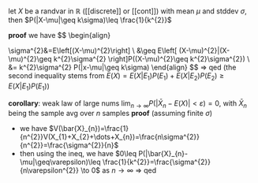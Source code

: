 let $X$ be a randvar in $\mathbb{R}$ ([[discrete]] or [[cont]]) with mean $\mu$ and stddev $\sigma$, then $P(|X-\mu|\geq k\sigma)\leq \frac{1}{k^{2}}$

**proof**
we have
$$
\begin{align}

\sigma^{2}&=E\left[(X-\mu)^{2}\right] \\
&\geq E\left[ (X-\mu)^{2}|(X-\mu)^{2}\geq k^{2}\sigma^{2} \right]P((X-\mu)^{2}\geq k^{2}\sigma^{2}) \\
&= k^{2}\sigma^{2} P(|x-\mu|\geq k\sigma)
\end{align}
$$
=> qed
(the second inequality stems from $E(X)=E(X|E_{1})P(E_{1})+E(X|E_{2})P(E_{2})\geq E(X|E_{1})P(E_{1})$)

**corollary**: weak law of large nums
$\lim_{ n \to \infty } P(|\bar{X}_{n}-E(X)| < \varepsilon) = 0$, with $\bar{X}_{n}$ being the sample avg over $n$ samples
**proof** (assuming finite $\sigma$)
- we have $V(\bar{X}_{n})=\frac{1}{n^{2}}V(X_{1}+X_{2}+\dots+X_{n})=\frac{n\sigma^{2}}{n^{2}}=\frac{\sigma^{2}}{n}$
- then using the ineq, we have $0\leq P(|\bar{X}_{n}-\mu|\geq\varepsilon)\leq \frac{1}{k^{2}}=\frac{\sigma^{2}}{n\varepsilon^{2}} \to 0$ as $n \to \infty$ => qed